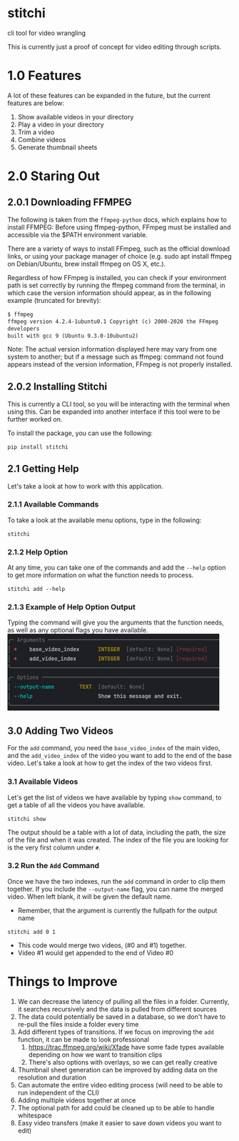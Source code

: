 # stitchi
cli tool for video wrangling

This is currently just a proof of concept for video editing through scripts.

# 1.0 Features
A lot of these features can be expanded in the future, but the current features are below:

1. Show available videos in your directory
2. Play a video in your directory
3. Trim a video
4. Combine videos
5. Generate thumbnail sheets

# 2.0 Staring Out

## 2.0.1 Downloading FFMPEG
The following is taken from the `ffmpeg-python` docs, which explains how to install FFMPEG:
Before using ffmpeg-python, FFmpeg must be installed and accessible via the $PATH environment variable.

There are a variety of ways to install FFmpeg, such as the official download links, or using your package manager of choice (e.g. sudo apt install ffmpeg on Debian/Ubuntu, brew install ffmpeg on OS X, etc.).

Regardless of how FFmpeg is installed, you can check if your environment path is set correctly by running the ffmpeg command from the terminal, in which case the version information should appear, as in the following example (truncated for brevity):
```shell
$ ffmpeg
ffmpeg version 4.2.4-1ubuntu0.1 Copyright (c) 2000-2020 the FFmpeg developers
built with gcc 9 (Ubuntu 9.3.0-10ubuntu2)
```
Note: The actual version information displayed here may vary from one system to another; but if a message such as ffmpeg: command not found appears instead of the version information, FFmpeg is not properly installed.

   ## 2.0.2 Installing Stitchi

This is currently a CLI tool, so you will be interacting with the terminal when using this. Can be expanded into
another interface if this tool were to be further worked on.

To install the package, you can use the following:
```shell
pip install stitchi
```

## 2.1 Getting Help
Let's take a look at how to work with this application.

### 2.1.1 Available Commands

To take a look at the available menu options, type in the following:
```shell
stitchi
```
### 2.1.2 Help Option
At any time, you can take one of the commands and add the `--help` option to get more information on what the
function needs to process.

```shell
stitchi add --help
```

### 2.1.3 Example of Help Option Output
Typing the command will give you the arguments that the function needs, as well as any optional flags you 
have available.
![img.png](public/img.png)

## 3.0 Adding Two Videos

For the `add` command, you need the `base_video_index` of the main video, and the `add_video_index` of the video you
want to add to the end of the base video. Let's take a look at how to get the index of the two videos first.

### 3.1 Available Videos
Let's get the list of videos we have available by typing `show` command, to get a table of all the videos
you have available.

```shell
stitchi show
```

The output should be a table with a lot of data, including the path, the size of the file and when it was created.
The index of the file you are looking for is the very first column under `#`.

### 3.2 Run the `Add` Command
Once we have the two indexes, run the `add` command in order to clip them together.
If you include the `--output-name` flag, you can name the merged video.
When left blank, it will be given the default name.

- Remember, that the argument is currently the fullpath for the output name

```shell
stitchi add 0 1
```
- This code would merge two videos, (#0 and #1) together.
- Video #1 would get appended to the end of Video #0

# Things to Improve
1. We can decrease the latency of pulling all the files in a folder. Currently, it searches recursively and the data is pulled from different sources
2. The data could potentially be saved in a database, so we don't have to re-pull the files inside a folder every time
3. Add different types of transitions. If we focus on improving the `add` function, it can be made to look professional
   1. https://trac.ffmpeg.org/wiki/Xfade have some fade types available depending on how we want to transition clips
   2. There's also options with overlays, so we can get really creative
4. Thumbnail sheet generation can be improved by adding data on the resolution and duration
5. Can automate the entire video editing process (will need to be able to run independent of the CLI)
6. Adding multiple videos together at once
7. The optional path for add could be cleaned up to be able to handle whitespace
8. Easy video transfers (make it easier to save down videos you want to edit)
